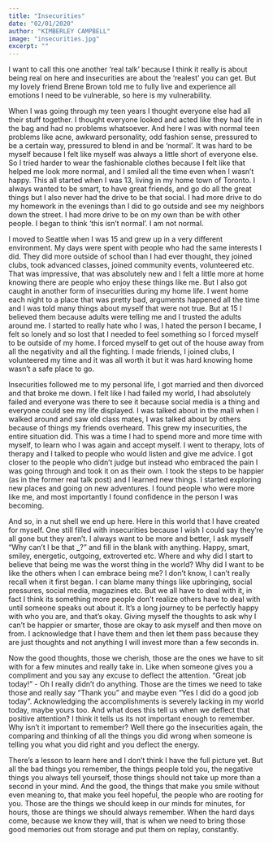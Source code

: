 ```yaml
---
title: "Insecurities"
date: "02/01/2020"
author: "KIMBERLEY CAMPBELL"
image: "insecurities.jpg"
excerpt: ""
---
```


I want to call this one another ‘real talk’ because I think it really is about being real on here and insecurities are about the ‘realest’ you can get. But my lovely friend Brene Brown told me to fully live and experience all emotions I need to be vulnerable, so here is my vulnerability.

When I was going through my teen years I thought everyone else had all their stuff together. I thought everyone looked and acted like they had life in the bag and had no problems whatsoever. And here I was with normal teen problems like acne, awkward personality, odd fashion sense, pressured to be a certain way, pressured to blend in and be ‘normal’. It was hard to be myself because I felt like myself was always a little short of everyone else. So I tried harder to wear the fashionable clothes because I felt like that helped me look more normal, and I smiled all the time even when I wasn’t happy. This all started when I was 13, living in my home town of Toronto. I always wanted to be smart, to have great friends, and go do all the great things but I also never had the drive to be that social. I had more drive to do my homework in the evenings than I did to go outside and see my neighbors down the street. I had more drive to be on my own than be with other people. I began to think ‘this isn’t normal’. I am not normal.

I moved to Seattle when I was 15 and grew up in a very different environment. My days were spent with people who had the same interests I did. They did more outside of school than I had ever thought, they joined clubs, took advanced classes, joined community events, volunteered etc. That was impressive, that was absolutely new and I felt a little more at home knowing there are people who enjoy these things like me. But I also got caught in another form of insecurities during my home life. I went home each night to a place that was pretty bad, arguments happened all the time and I was told many things about myself that were not true. But at 15 I believed them because adults were telling me and I trusted the adults around me. I started to really hate who I was, I hated the person I became, I felt so lonely and so lost that I needed to feel something so I forced myself to be outside of my home. I forced myself to get out of the house away from all the negativity and all the fighting. I made friends, I joined clubs, I volunteered my time and it was all worth it but it was hard knowing home wasn’t a safe place to go.

Insecurities followed me to my personal life, I got married and then divorced and that broke me down. I felt like I had failed my world, I had absolutely failed and everyone was there to see it because social media is a thing and everyone could see my life displayed. I was talked about in the mall when I walked around and saw old class mates, I was talked about by others because of things my friends overheard. This grew my insecurities, the entire situation did. This was a time I had to spend more and more time with myself, to learn who I was again and accept myself. I went to therapy, lots of therapy and I talked to people who would listen and give me advice. I got closer to the people who didn’t judge but instead who embraced the pain I was going through and took it on as their own. I took the steps to be happier (as in the former real talk post) and I learned new things. I started exploring new places and going on new adventures. I found people who were more like me, and most importantly I found confidence in the person I was becoming.

And so, in a nut shell we end up here. Here in this world that I have created for myself. One still filled with insecurities because I wish I could say they’re all gone but they aren’t. I always want to be more and better, I ask myself “Why can’t I be that **\_**?” and fill in the blank with anything. Happy, smart, smiley, energetic, outgoing, extroverted etc. Where and why did I start to believe that being me was the worst thing in the world? Why did I want to be like the others when I can embrace being me? I don’t know, I can’t really recall when it first began. I can blame many things like upbringing, social pressures, social media, magazines etc. But we all have to deal with it, in fact I think its something more people don’t realize others have to deal with until someone speaks out about it. It’s a long journey to be perfectly happy with who you are, and that’s okay. Giving myself the thoughts to ask why I can’t be happier or smarter, those are okay to ask myself and then move on from. I acknowledge that I have them and then let them pass because they are just thoughts and not anything I will invest more than a few seconds in.

Now the good thoughts, those we cherish, those are the ones we have to sit with for a few minutes and really take in. Like when someone gives you a compliment and you say any excuse to deflect the attention. “Great job today!” - Oh I really didn’t do anything. Those are the times we need to take those and really say “Thank you” and maybe even “Yes I did do a good job today”. Acknowledging the accomplishments is severely lacking in my world today, maybe yours too. And what does this tell us when we deflect that positive attention? I think it tells us its not important enough to remember. Why isn’t it important to remember? Well there go the insecurities again, the comparing and thinking of all the things you did wrong when someone is telling you what you did right and you deflect the energy.

There’s a lesson to learn here and I don’t think I have the full picture yet. But all the bad things you remember, the things people told you, the negative things you always tell yourself, those things should not take up more than a second in your mind. And the good, the things that make you smile without even meaning to, that make you feel hopeful, the people who are rooting for you. Those are the things we should keep in our minds for minutes, for hours, those are things we should always remember. When the hard days come, because we know they will, that is when we need to bring those good memories out from storage and put them on replay, constantly.
